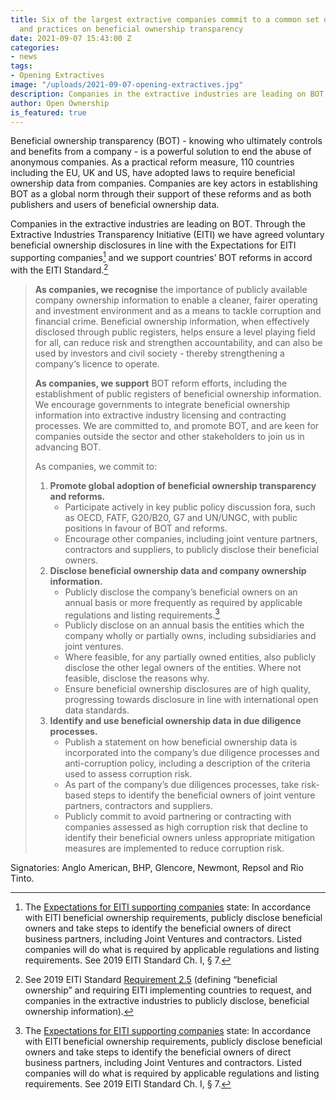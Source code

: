 ```yaml
---
title: Six of the largest extractive companies commit to a common set of policies
  and practices on beneficial ownership transparency
date: 2021-09-07 15:43:00 Z
categories:
- news
tags:
- Opening Extractives
image: "/uploads/2021-09-07-opening-extractives.jpg"
description: Companies in the extractive industries are leading on BOT
author: Open Ownership
is_featured: true
---
```


Beneficial ownership transparency (BOT) - knowing who ultimately controls and benefits from a company - is a powerful solution to end the abuse of anonymous companies. As a practical reform measure, 110 countries including the EU, UK and US, have adopted laws to require beneficial ownership data from companies. Companies are key actors in establishing BOT as a global norm through their support of these reforms and as both publishers and users of beneficial ownership data.

Companies in the extractive industries are leading on BOT. Through the Extractive Industries Transparency Initiative (EITI) we have agreed voluntary beneficial ownership disclosures in line with the Expectations for EITI supporting companies[^1] and we support countries’ BOT reforms in accord with the EITI Standard.[^2]

[^1]: The [Expectations for EITI supporting companies](https://eiti.org/document/expectations-for-eiti-supporting-companies) state: In accordance with EITI beneficial ownership requirements, publicly disclose beneficial owners and take steps to identify the beneficial owners of direct business partners, including Joint Ventures and contractors. Listed companies will do what is required by applicable regulations and listing requirements. See 2019 EITI Standard Ch. I, § 7.

[^2]: See 2019 EITI Standard [Requirement 2.5](https://eiti.org/document/eiti-standard-2019#r2-5) (defining “beneficial ownership” and requiring EITI implementing countries to request, and companies in the extractive industries to publicly disclose, beneficial ownership information).

> **As companies, we recognise** the importance of publicly available company ownership information to enable a cleaner, fairer operating and investment environment and as a means to tackle corruption and financial crime. Beneficial ownership information, when effectively disclosed through public registers, helps ensure a level playing field for all, can reduce risk and strengthen accountability, and can also be used by investors and civil society - thereby strengthening a company‘s licence to operate.
> 
> **As companies, we support** BOT reform efforts, including the establishment of public registers of beneficial ownership information. We encourage governments to integrate beneficial ownership information into extractive industry licensing and contracting processes. We are committed to, and promote BOT, and are keen for companies outside the sector and other stakeholders to join us in advancing BOT.
> 
> As companies, we commit to:
> 
> 1. **Promote global adoption of beneficial ownership transparency and reforms.**
>    * Participate actively in key public policy discussion fora, such as OECD, FATF, G20/B20, G7 and UN/UNGC, with public positions in favour of BOT and reforms.
>    * Encourage other companies, including joint venture partners, contractors and suppliers, to publicly disclose their beneficial owners.
> 2. **Disclose beneficial ownership data and company ownership information.**
>    * Publicly disclose the company’s beneficial owners on an annual basis or more frequently as required by applicable regulations and listing requirements.[^1]
>    * Publicly disclose on an annual basis the entities which the company wholly or partially owns, including subsidiaries and joint ventures.
>    * Where feasible, for any partially owned entities, also publicly disclose the other legal owners of the entities. Where not feasible, disclose the reasons why.
>    * Ensure beneficial ownership disclosures are of high quality, progressing towards disclosure in line with international open data standards.
> 3. **Identify and use beneficial ownership data in due diligence processes.**
>    * Publish a statement on how beneficial ownership data is incorporated into the company’s due diligence processes and anti-corruption policy, including a description of the criteria used to assess corruption risk.
>    * As part of the company’s due diligences processes, take risk-based steps to identify the beneficial owners of joint venture partners, contractors and suppliers.
>    * Publicly commit to avoid partnering or contracting with companies assessed as high corruption risk that decline to identify their beneficial owners unless appropriate mitigation measures are implemented to reduce corruption risk.

Signatories: Anglo American, BHP, Glencore, Newmont, Repsol and Rio Tinto.